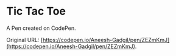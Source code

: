 # Tic Tac Toe

A Pen created on CodePen.

Original URL: [https://codepen.io/Aneesh-Gadgil/pen/ZEZmKmJ](https://codepen.io/Aneesh-Gadgil/pen/ZEZmKmJ).

